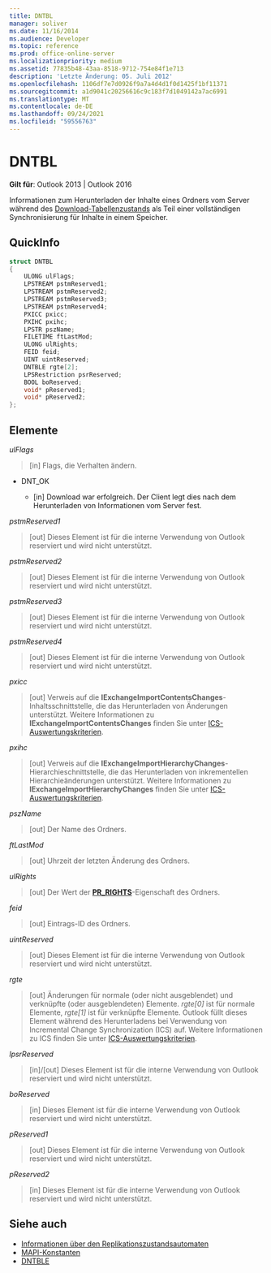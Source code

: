 ```yaml
---
title: DNTBL
manager: soliver
ms.date: 11/16/2014
ms.audience: Developer
ms.topic: reference
ms.prod: office-online-server
ms.localizationpriority: medium
ms.assetid: 77835b48-43aa-8518-9712-754e84f1e713
description: 'Letzte Änderung: 05. Juli 2012'
ms.openlocfilehash: 1106df7e7d0926f9a7a4d4d1f0d1425f1bf11371
ms.sourcegitcommit: a1d9041c20256616c9c183f7d1049142a7ac6991
ms.translationtype: MT
ms.contentlocale: de-DE
ms.lasthandoff: 09/24/2021
ms.locfileid: "59556763"
---
```

# <a name="dntbl"></a>DNTBL
 
**Gilt für**: Outlook 2013 | Outlook 2016 
  
Informationen zum Herunterladen der Inhalte eines Ordners vom Server während des [Download-Tabellenzustands](download-table-state.md) als Teil einer vollständigen Synchronisierung für Inhalte in einem Speicher.
  
## <a name="quick-info"></a>QuickInfo

```cpp
struct DNTBL 
{ 
    ULONG ulFlags; 
    LPSTREAM pstmReserved1; 
    LPSTREAM pstmReserved2; 
    LPSTREAM pstmReserved3; 
    LPSTREAM pstmReserved4; 
    PXICC pxicc; 
    PXIHC pxihc; 
    LPSTR pszName; 
    FILETIME ftLastMod; 
    ULONG ulRights; 
    FEID feid; 
    UINT uintReserved; 
    DNTBLE rgte[2]; 
    LPSRestriction psrReserved; 
    BOOL boReserved; 
    void* pReserved1; 
    void* pReserved2; 
};

```

## <a name="members"></a>Elemente

_ulFlags_
  
> [in] Flags, die Verhalten ändern. 
    
  - DNT_OK
    
    - [in] Download war erfolgreich. Der Client legt dies nach dem Herunterladen von Informationen vom Server fest.
    
_pstmReserved1_
  
> [out] Dieses Element ist für die interne Verwendung von Outlook reserviert und wird nicht unterstützt. 
    
_pstmReserved2_
  
> [out] Dieses Element ist für die interne Verwendung von Outlook reserviert und wird nicht unterstützt. 
    
_pstmReserved3_
  
> [out] Dieses Element ist für die interne Verwendung von Outlook reserviert und wird nicht unterstützt. 
    
_pstmReserved4_
  
> [out] Dieses Element ist für die interne Verwendung von Outlook reserviert und wird nicht unterstützt. 
    
_pxicc_
  
>  [out] Verweis auf die **IExchangeImportContentsChanges**-Inhaltsschnittstelle, die das Herunterladen von Änderungen unterstützt. Weitere Informationen zu **IExchangeImportContentsChanges** finden Sie unter [ICS-Auswertungskriterien](https://msdn.microsoft.com/library/aa579252%28EXCHG.80%29.aspx).
    
_pxihc_
  
>  [out] Verweis auf die **IExchangeImportHierarchyChanges**-Hierarchieschnittstelle, die das Herunterladen von inkrementellen Hierarchieänderungen unterstützt. Weitere Informationen zu **IExchangeImportHierarchyChanges** finden Sie unter [ICS-Auswertungskriterien](https://msdn.microsoft.com/library/aa579252%28EXCHG.80%29.aspx).
    
_pszName_
  
>  [out] Der Name des Ordners. 
    
_ftLastMod_
  
>  [out] Uhrzeit der letzten Änderung des Ordners. 
    
_ulRights_
  
>  [out] Der Wert der **[PR_RIGHTS](https://msdn.microsoft.com/library/ee238052%28v=EXCHG.80%29.aspx)**-Eigenschaft des Ordners. 
    
_feid_
  
>  [out] Eintrags-ID des Ordners. 
    
_uintReserved_
  
>  [out] Dieses Element ist für die interne Verwendung von Outlook reserviert und wird nicht unterstützt. 
    
_rgte_
  
> [out] Änderungen für normale (oder nicht ausgeblendet) und verknüpfte (oder ausgeblendeten) Elemente.  *rgte[0]*  ist für normale Elemente, *rgte[1]* ist für verknüpfte Elemente. Outlook füllt dieses Element während des Herunterladens bei Verwendung von Incremental Change Synchronization (ICS) auf. Weitere Informationen zu ICS finden Sie unter [ICS-Auswertungskriterien](https://msdn.microsoft.com/library/aa579252%28EXCHG.80%29.aspx).
    
_lpsrReserved_
  
>  [in]/[out] Dieses Element ist für die interne Verwendung von Outlook reserviert und wird nicht unterstützt. 
    
_boReserved_
  
>  [in] Dieses Element ist für die interne Verwendung von Outlook reserviert und wird nicht unterstützt. 
    
_pReserved1_
  
>  [out] Dieses Element ist für die interne Verwendung von Outlook reserviert und wird nicht unterstützt. 
    
_pReserved2_
  
>  [in] Dieses Element ist für die interne Verwendung von Outlook reserviert und wird nicht unterstützt. 
    
## <a name="see-also"></a>Siehe auch

- [Informationen über den Replikationszustandsautomaten](about-the-replication-state-machine.md)  
- [MAPI-Konstanten](mapi-constants.md) 
- [DNTBLE](dntble.md)

